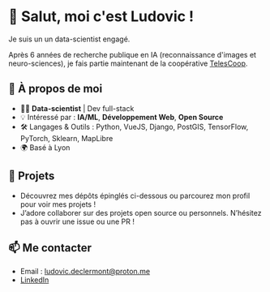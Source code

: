 # 👋 Salut, moi c'est Ludovic !

Je suis un un data-scientist engagé.  

Après 6 années de recherche publique en IA (reconnaissance d'images et neuro-sciences), je fais partie maintenant de la coopérative [TelesCoop](https://telescoop.fr).

## 📌 À propos de moi

- 🧑‍💻 **Data-scientist** | Dev full-stack
- 💡 Intéressé par : **IA/ML**, **Développement Web**, **Open Source**
- 🛠️ Langages & Outils : Python, VueJS, Django, PostGIS, TensorFlow, PyTorch, Sklearn, MapLibre
- 🌍 Basé à Lyon

## 📝 Projets

- Découvrez mes dépôts épinglés ci-dessous ou parcourez mon profil pour voir mes projets !
- J’adore collaborer sur des projets open source ou personnels. N’hésitez pas à ouvrir une issue ou une PR !

## 📫 Me contacter

- Email : ludovic.declermont@proton.me
- [LinkedIn](https://www.linkedin.com/in/ludovic-de-clermont-6142b792/)
